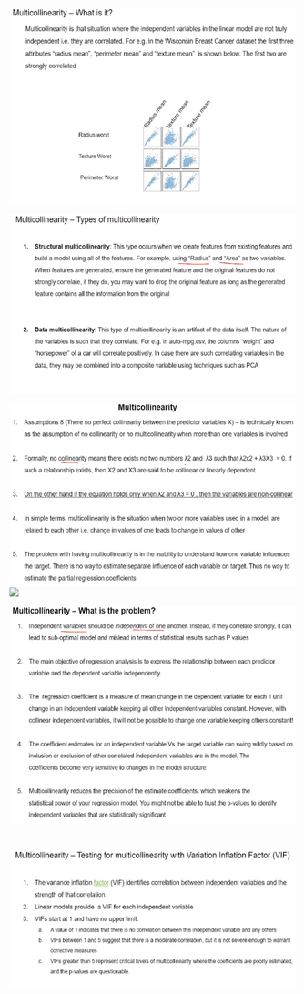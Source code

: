 ![](files/multi.png)

![](files/types.png)

![](files/mul.png)
![](files/6.png)

![](files/prob1.png)

#

![](files/mull.png)
